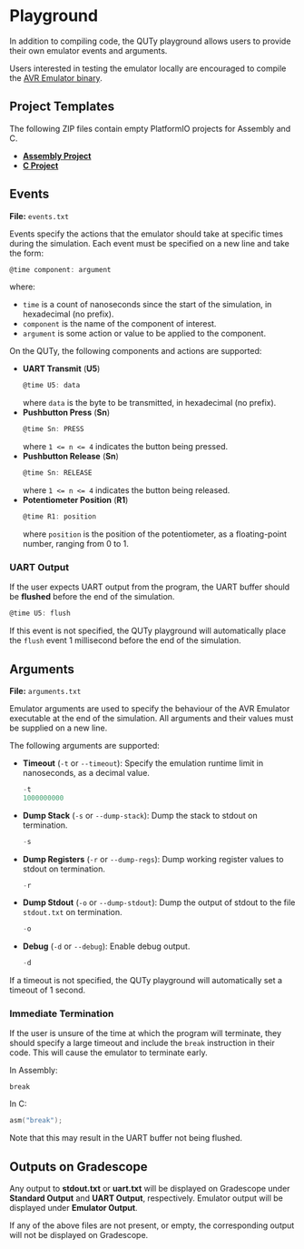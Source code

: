 # Playground

In addition to compiling code, the QUTy playground allows users to
provide their own emulator events and arguments.

Users interested in testing the emulator locally are encouraged to
compile the [AVR Emulator binary](https://github.com/cab202/avremu).

## Project Templates

The following ZIP files contain empty PlatformIO projects for Assembly
and C.

- [**Assembly Project**](https://github.com/Tarang74/handbook/raw/main/assembly.zip)
- [**C Project**](https://github.com/Tarang74/handbook/raw/main/c.zip)

## Events

**File:** `events.txt`

Events specify the actions that the emulator should take at specific
times during the simulation. Each event must be specified on a new line
and take the form:

```go
@time component: argument
```

where:
- `time` is a count of nanoseconds since the start of the simulation,
  in hexadecimal (no prefix).
- `component` is the name of the component of interest.
- `argument` is some action or value to be applied to the component.

On the QUTy, the following components and actions are supported:

- **UART Transmit** (**U5**)
  ```go
  @time U5: data
  ```
  where `data` is the byte to be transmitted, in hexadecimal (no prefix).
- **Pushbutton Press** (**Sn**)
  ```go
  @time Sn: PRESS
  ```
  where `1 <= n <= 4` indicates the button being pressed.
- **Pushbutton Release** (**Sn**)
  ```go
  @time Sn: RELEASE
  ```
  where `1 <= n <= 4` indicates the button being released.
- **Potentiometer Position** (**R1**)
  ```go
  @time R1: position
  ```
  where `position` is the position of the potentiometer,
  as a floating-point number, ranging from 0 to 1.

### UART Output

If the user expects UART output from the program, the UART buffer should
be **flushed** before the end of the simulation.

```go
@time U5: flush
```

If this event is not specified, the QUTy playground will automatically
place the `flush` event 1 millisecond before the end of the simulation.

## Arguments

**File:** `arguments.txt`

Emulator arguments are used to specify the behaviour of the AVR Emulator
executable at the end of the simulation. All arguments and their values
must be supplied on a new line.

The following arguments are supported:
- **Timeout** (`-t` or `--timeout`): Specify the emulation runtime limit
  in nanoseconds, as a decimal value.
  ```go
  -t
  1000000000
  ```
- **Dump Stack** (`-s` or `--dump-stack`): Dump the stack to stdout on
  termination.
  ```go
  -s
  ```
- **Dump Registers** (`-r` or `--dump-regs`): Dump working register values
  to stdout on termination.
  ```go
  -r
  ```
- **Dump Stdout** (`-o` or `--dump-stdout`): Dump the output of stdout to
  the file `stdout.txt` on termination.
  ```go
  -o
  ```
- **Debug** (`-d` or `--debug`): Enable debug output.
  ```go
  -d
  ```

If a timeout is not specified, the QUTy playground will automatically
set a timeout of 1 second.

### Immediate Termination

If the user is unsure of the time at which the program will terminate,
they should specify a large timeout and include the `break` instruction
in their code. This will cause the emulator to terminate early.

In Assembly:
```avrasm
break
```

In C:
```c
asm("break");
```

Note that this may result in the UART buffer not being flushed.

## Outputs on Gradescope

Any output to **stdout.txt** or **uart.txt** will be displayed on
Gradescope under **Standard Output** and **UART Output**, respectively.
Emulator output will be displayed under **Emulator Output**.

If any of the above files are not present, or empty, the corresponding
output will not be displayed on Gradescope.
